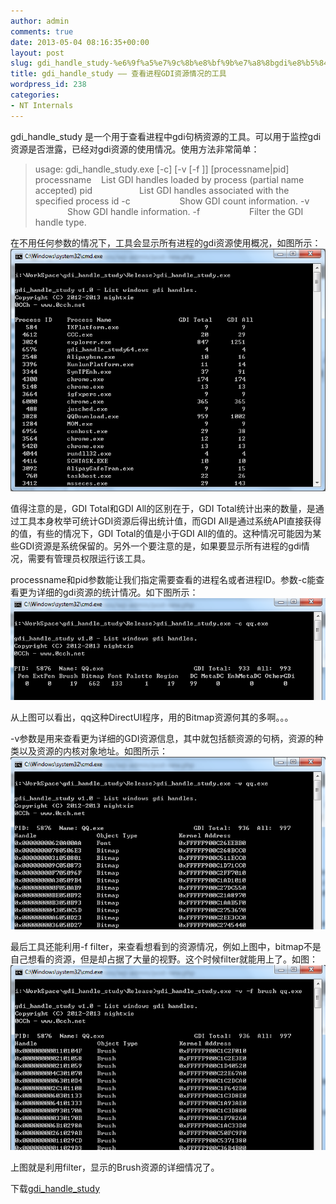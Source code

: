 ```yaml
---
author: admin
comments: true
date: 2013-05-04 08:16:35+00:00
layout: post
slug: gdi_handle_study-%e6%9f%a5%e7%9c%8b%e8%bf%9b%e7%a8%8bgdi%e8%b5%84%e6%ba%90%e6%83%85%e5%86%b5%e7%9a%84%e5%b7%a5%e5%85%b7
title: gdi_handle_study —— 查看进程GDI资源情况的工具
wordpress_id: 238
categories:
- NT Internals
---
```


gdi_handle_study 是一个用于查看进程中gdi句柄资源的工具。可以用于监控gdi资源是否泄露，已经对gdi资源的使用情况。使用方法非常简单：


<blockquote>usage: gdi_handle_study.exe [-c] [-v [-f <filter>]] [processname|pid]
processname    List GDI handles loaded by process (partial name accepted)
pid                   List GDI handles associated with the specified process id
-c                    Show GDI count information.
-v                    Show GDI handle information.
-f                    Filter the GDI handle type.</blockquote>


在不用任何参数的情况下，工具会显示所有进程的gdi资源使用概况，如图所示：
[![20130504154700](/uploads/2013/05/20130504154700.png)](/uploads/2013/05/20130504154700.png)

值得注意的是，GDI Total和GDI All的区别在于，GDI Total统计出来的数量，是通过工具本身枚举可统计GDI资源后得出统计值，而GDI All是通过系统API直接获得的值，有些的情况下，GDI Total的值是小于GDI All的值的。这种情况可能因为某些GDI资源是系统保留的。另外一个要注意的是，如果要显示所有进程的gdi情况，需要有管理员权限运行该工具。

processname和pid参数能让我们指定需要查看的进程名或者进程ID。参数-c能查看更为详细的gdi资源的统计情况。如下图所示：
[![20130504155533](/uploads/2013/05/20130504155533.png)](/uploads/2013/05/20130504155533.png)

从上图可以看出，qq这种DirectUI程序，用的Bitmap资源何其的多啊。。。

-v参数是用来查看更为详细的GDI资源信息，其中就包括额资源的句柄，资源的种类以及资源的内核对象地址。如图所示：
[![20130504160314](/uploads/2013/05/20130504160314.png)](/uploads/2013/05/20130504160314.png)

最后工具还能利用-f filter，来查看想看到的资源情况，例如上图中，bitmap不是自己想看的资源，但是却占据了大量的视野。这个时候filter就能用上了。如图：
[![20130504160837](/uploads/2013/05/20130504160837.png)](/uploads/2013/05/20130504160837.png)

上图就是利用filter，显示的Brush资源的详细情况了。

下载[gdi_handle_study](/uploads/2013/05/gdi_handle_study.zip)
